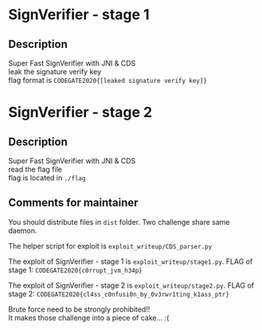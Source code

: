 # SignVerifier - stage 1

## Description

Super Fast SignVerifier with JNI & CDS  
leak the signature verify key  
flag format is `CODEGATE2020{[leaked signature verify key]}`  

# SignVerifier - stage 2

## Description

Super Fast SignVerifier with JNI & CDS  
read the flag file  
flag is located in `./flag`  

## Comments for maintainer

You should distribute files in `dist` folder.
Two challenge share same daemon.

The helper script for exploit is `exploit_writeup/CDS_parser.py`

The exploit of SignVerifier - stage 1 is `exploit_writeup/stage1.py`.
FLAG of stage 1: `CODEGATE2020{c0rrupt_jvm_h34p}`

The exploit of SignVerifier - stage 2 is `exploit_writeup/stage2.py`.
FLAG of stage 2: `CODEGATE2020{cl4ss_c0nfusi0n_by_0v3rwr1ting_k1ass_ptr}`

Brute force need to be strongly prohibited!!  
It makes those challenge into a piece of cake... :(  
